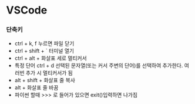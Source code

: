 # VSCode

### 단축키
- ctrl + k, f 누르면 파일 닫기
- ctrl + shift + ` 터미널 열기
- ctrl + alt + 화살표 세로 멀티커서
- 특정 단어 ctrl + d 선택된 문자열(또는 커서 주변의 단어)를 선택하여 추가한다. 여러번 추가 시 멀티커서가 됨
- alt + shift + 화살표 줄 복사
- alt + 화살표 줄 바꿈
- 파이썬 할때 >>> 로 들어가 있으면 exit()입력하면 나가짐